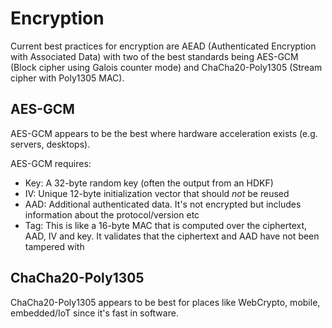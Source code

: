 # Encryption

Current best practices for encryption are AEAD (Authenticated Encryption with Associated Data) with two of the best standards being
AES-GCM (Block cipher using Galois counter mode) and ChaCha20-Poly1305 (Stream cipher with Poly1305 MAC).

## AES-GCM

AES-GCM appears to be the best where hardware acceleration exists (e.g. servers, desktops).

AES-GCM requires:

* Key: A 32-byte random key (often the output from an HDKF)
* IV: Unique 12-byte initialization vector that should *not* be reused
* AAD: Additional authenticated data. It's not encrypted but includes information about the protocol/version etc
* Tag: This is like a 16-byte MAC that is computed over the ciphertext, AAD, IV and key. It validates that the ciphertext and AAD have not been tampered with

## ChaCha20-Poly1305

ChaCha20-Poly1305 appears to be best for places like WebCrypto, mobile, embedded/IoT since it's fast in software.
